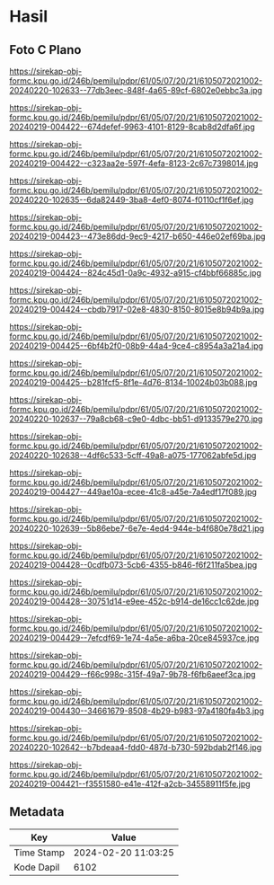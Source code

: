 # Hasil

## Foto C Plano

https://sirekap-obj-formc.kpu.go.id/246b/pemilu/pdpr/61/05/07/20/21/6105072021002-20240220-102633--77db3eec-848f-4a65-89cf-6802e0ebbc3a.jpg

https://sirekap-obj-formc.kpu.go.id/246b/pemilu/pdpr/61/05/07/20/21/6105072021002-20240219-004422--674defef-9963-4101-8129-8cab8d2dfa6f.jpg

https://sirekap-obj-formc.kpu.go.id/246b/pemilu/pdpr/61/05/07/20/21/6105072021002-20240219-004422--c323aa2e-597f-4efa-8123-2c67c7398014.jpg

https://sirekap-obj-formc.kpu.go.id/246b/pemilu/pdpr/61/05/07/20/21/6105072021002-20240220-102635--6da82449-3ba8-4ef0-8074-f0110cf1f6ef.jpg

https://sirekap-obj-formc.kpu.go.id/246b/pemilu/pdpr/61/05/07/20/21/6105072021002-20240219-004423--473e86dd-9ec9-4217-b650-446e02ef69ba.jpg

https://sirekap-obj-formc.kpu.go.id/246b/pemilu/pdpr/61/05/07/20/21/6105072021002-20240219-004424--824c45d1-0a9c-4932-a915-cf4bbf66885c.jpg

https://sirekap-obj-formc.kpu.go.id/246b/pemilu/pdpr/61/05/07/20/21/6105072021002-20240219-004424--cbdb7917-02e8-4830-8150-8015e8b94b9a.jpg

https://sirekap-obj-formc.kpu.go.id/246b/pemilu/pdpr/61/05/07/20/21/6105072021002-20240219-004425--6bf4b2f0-08b9-44a4-9ce4-c8954a3a21a4.jpg

https://sirekap-obj-formc.kpu.go.id/246b/pemilu/pdpr/61/05/07/20/21/6105072021002-20240219-004425--b281fcf5-8f1e-4d76-8134-10024b03b088.jpg

https://sirekap-obj-formc.kpu.go.id/246b/pemilu/pdpr/61/05/07/20/21/6105072021002-20240220-102637--79a8cb68-c9e0-4dbc-bb51-d9133579e270.jpg

https://sirekap-obj-formc.kpu.go.id/246b/pemilu/pdpr/61/05/07/20/21/6105072021002-20240220-102638--4df6c533-5cff-49a8-a075-177062abfe5d.jpg

https://sirekap-obj-formc.kpu.go.id/246b/pemilu/pdpr/61/05/07/20/21/6105072021002-20240219-004427--449ae10a-ecee-41c8-a45e-7a4edf17f089.jpg

https://sirekap-obj-formc.kpu.go.id/246b/pemilu/pdpr/61/05/07/20/21/6105072021002-20240220-102639--5b86ebe7-6e7e-4ed4-944e-b4f680e78d21.jpg

https://sirekap-obj-formc.kpu.go.id/246b/pemilu/pdpr/61/05/07/20/21/6105072021002-20240219-004428--0cdfb073-5cb6-4355-b846-f6f211fa5bea.jpg

https://sirekap-obj-formc.kpu.go.id/246b/pemilu/pdpr/61/05/07/20/21/6105072021002-20240219-004428--30751d14-e9ee-452c-b914-de16cc1c62de.jpg

https://sirekap-obj-formc.kpu.go.id/246b/pemilu/pdpr/61/05/07/20/21/6105072021002-20240219-004429--7efcdf69-1e74-4a5e-a6ba-20ce845937ce.jpg

https://sirekap-obj-formc.kpu.go.id/246b/pemilu/pdpr/61/05/07/20/21/6105072021002-20240219-004429--f66c998c-315f-49a7-9b78-f6fb6aeef3ca.jpg

https://sirekap-obj-formc.kpu.go.id/246b/pemilu/pdpr/61/05/07/20/21/6105072021002-20240219-004430--34661679-8508-4b29-b983-97a4180fa4b3.jpg

https://sirekap-obj-formc.kpu.go.id/246b/pemilu/pdpr/61/05/07/20/21/6105072021002-20240220-102642--b7bdeaa4-fdd0-487d-b730-592bdab2f146.jpg

https://sirekap-obj-formc.kpu.go.id/246b/pemilu/pdpr/61/05/07/20/21/6105072021002-20240219-004421--f3551580-e41e-412f-a2cb-34558911f5fe.jpg


## Metadata

| Key        | Value               |
| ---------- | ------------------- |
| Time Stamp | 2024-02-20 11:03:25 |
| Kode Dapil | 6102                |




